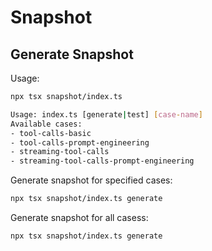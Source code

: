 # Snapshot

## Generate Snapshot

Usage:

```bash
npx tsx snapshot/index.ts

Usage: index.ts [generate|test] [case-name]
Available cases:
- tool-calls-basic
- tool-calls-prompt-engineering
- streaming-tool-calls
- streaming-tool-calls-prompt-engineering
```

Generate snapshot for specified cases:

```bash
npx tsx snapshot/index.ts generate
```


Generate snapshot for all casess:

```bash
npx tsx snapshot/index.ts generate
```